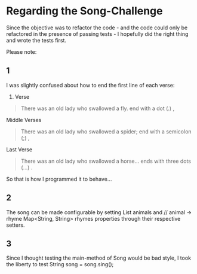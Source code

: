 # Regarding the Song-Challenge

Since the objective was to refactor the code - and the code could only be refactored in the presence of passing tests - I hopefully did the right thing and wrote the tests first.

Please note:

## 1
I was slightly confused about how to end the first line of each verse:

1. Verse
> There was an old lady who swallowed a fly.
end with a dot (.) ,

Middle Verses
> There was an old lady who swallowed a spider;
end with a semicolon (;) ,

Last Verse
> There was an old lady who swallowed a horse...
ends with three dots (...) .

So that is how I programmed it to behave...

## 2
The song can be made configurable by setting 
    List<String> animals
and
    // animal -> rhyme
    Map<String, String> rhymes
properties through their respective setters.

## 3
Since I thought testing the main-method of Song would be bad style, I took the liberty to test 
    String song = song.sing();
